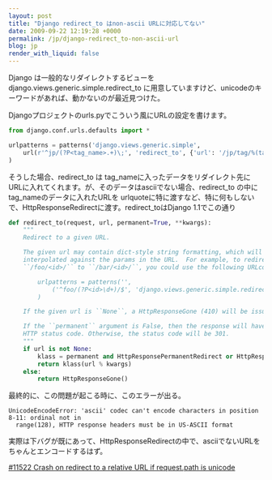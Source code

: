 ```yaml
---
layout: post
title: "Django redirect_to はnon-ascii URLに対応してない"
date: 2009-09-22 12:19:28 +0000
permalink: /jp/django-redirect_to-non-ascii-url
blog: jp
render_with_liquid: false
---
```


Django は一般的なリダイレクトするビューを django.views.generic.simple.redirect_to
に用意していますけど、unicodeのキーワードがあれば、動かないのが最近見つけた。

Djangoプロジェクトのurls.pyでこういう風にURLの設定を書けます。

```python
from django.conf.urls.defaults import *

urlpatterns = patterns('django.views.generic.simple',
    url(r'^jp/(?P<tag_name>.+)\;', 'redirect_to', {'url': '/jp/tag/%(tag_name)s'}),
)
```

そうした場合、redirect_to は
tag_nameに入ったデータをリダイレクト先にURLに入れてくれます。が、そのデータはasciiでない場合、redirect_to
の中にtag_nameのデータに入れたURLを
urlquoteに特に渡すなど、特に何もしないで、HttpResponseRedirectに渡す。redirect_toはDjango
1.1でこの通り

```python
def redirect_to(request, url, permanent=True, **kwargs):
    """
    Redirect to a given URL.

    The given url may contain dict-style string formatting, which will be
    interpolated against the params in the URL.  For example, to redirect from
    ``/foo/<id>/`` to ``/bar/<id>/``, you could use the following URLconf::

        urlpatterns = patterns('',
            ('^foo/(?P<id>\d+)/$', 'django.views.generic.simple.redirect_to', {'url' : '/bar/%(id)s/'}),
        )

    If the given url is ``None``, a HttpResponseGone (410) will be issued.

    If the ``permanent`` argument is False, then the response will have a 302
    HTTP status code. Otherwise, the status code will be 301.
    """
    if url is not None:
        klass = permanent and HttpResponsePermanentRedirect or HttpResponseRedirect
        return klass(url % kwargs)
    else:
        return HttpResponseGone()
```

最終的に、この問題が起こる時に、このエラーが出る。

```text
UnicodeEncodeError: 'ascii' codec can't encode characters in position 8-11: ordinal not in
  range(128), HTTP response headers must be in US-ASCII format
```

実際は下バグが既にあって、HttpResponseRedirectの中で、asciiでないURLをちゃんとエンコードするはず。

[\#11522 Crash on redirect to a relative URL if request.path is
unicode](http://code.djangoproject.com/ticket/11522)
